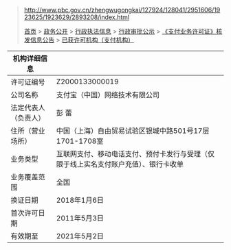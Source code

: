 







> http://www.pbc.gov.cn/zhengwugongkai/127924/128041/2951606/1923625/1923629/2893208/index.html
>
> [首页](http://www.pbc.gov.cn/rmyh/index.html) > [政务公开](http://www.pbc.gov.cn/zhengwugongkai/127924/128011/index.html) > [行政执法信息](http://www.pbc.gov.cn/zhengwugongkai/127924/128041/index.html) > [行政审批公示](http://www.pbc.gov.cn/zhengwugongkai/127924/128041/2951606/index.html) > [《支付业务许可证》核发信息公告](http://www.pbc.gov.cn/zhengwugongkai/127924/128041/2951606/1923625/1923629/index.html) > [已获许可机构（支付机构）](http://www.pbc.gov.cn/zhengwugongkai/127924/128041/2951606/1923625/1923629/index.html)

| 机构详细信息     |                                          |
| ---------- | ---------------------------------------- |
| 许可证编号      | Z2000133000019                           |
| 公司名称       | 支付宝（中国）网络技术有限公司                          |
| 法定代表人（负责人） | 彭 蕾                                      |
| 住所（营业场所）   | 中国（上海）自由贸易试验区银城中路501号17层1701-1708室       |
| 业务类型       | 互联网支付、移动电话支付、预付卡发行与受理（仅限于线上实名支付账户充值）、银行卡收单 |
| 业务覆盖范围     | 全国                                       |
| 换证日期       | 2018年1月6日                                |
| 首次许可日期     | 2011年5月3日                                |
| 有效期至       | 2021年5月2日                                |
